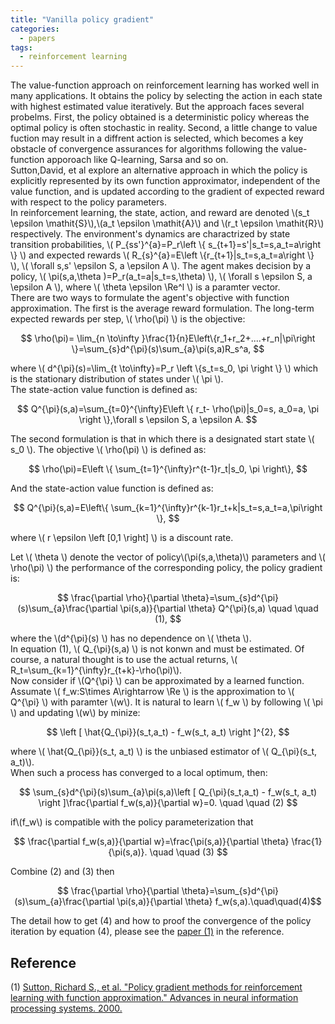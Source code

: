 ```yaml
---
title: "Vanilla policy gradient"
categories:
  - papers
tags:
  - reinforcement learning
---
```


 The value-function approach on reinforcement learning has worked well in many applications. It obtains the policy by selecting the action in each state with highest estimated value iteratively.
 But the approach faces several probelms. First, the policy obtained is a deterministic policy whereas the optimal policy is often stochastic in reality. Second, a little change to value fuction may result in a diffrent action is selected, which becomes a key obstacle of convergence assurances for algorithms following the value-function apporoach like Q-learning, Sarsa and so on.  
 Sutton,David, et al explore an alternative approach in which the policy is explicitly represented by its own function approximator, independent of the value function, and is updated according to the gradient of expected reward with respect to the policy parameters.  
In reinforcement learning, the state, action, and reward are denoted \\(s_t \epsilon \mathit{S}\\),\\(a_t \epsilon \mathit{A}\\) and \\(r_t \epsilon \mathit{R}\\) respectively. The environment's dynamics are charactrized by state transition probabilities, \\( P_{ss'}^{a}=P_r\left \\{ s_{t+1}=s'|s_t=s,a_t=a\right \\} \\) and expected rewards 
\\( R_{s}^{a}=E\left \\{r_{t+1}|s_t=s,a_t=a\right \\} \\), \\( \forall s,s' \epsilon S, a \epsilon A  \\). The agent makes decision by a policy, \\( \pi(s,a,\theta )=P_r(a_t=a|s_t=s,\theta) \\), \\( \forall s \epsilon S, a \epsilon A  \\), where \\( \theta \epsilon \Re^l \\) is a paramter vector.  
There are two ways to formulate the agent's objective with function approximation. The first is the average reward formulation. The long-term expected rewards per step, \\( \rho(\pi) \\) is the objective:  

$$ \rho(\pi)= \lim_{n \to\infty  }\frac{1}{n}E\left\{r_1+r_2+....+r_n|\pi\right \}=\sum_{s}d^{\pi}(s)\sum_{a}\pi(s,a)R_s^a, $$

where \\( d^{\pi}(s)=\lim_{t \to\infty}=P_r \left \\{s_t=s_0, \pi \right \\} \\) which is the stationary distribution of states under \\( \pi \\).  
The state-action value function is defined as:

$$ Q^{\pi}(s,a)=\sum_{t=0}^{\infty}E\left \{ r_t- \rho(\pi)|s_0=s, a_0=a, \pi \right \},\forall s \epsilon S, a \epsilon A. $$

The second formulation is that in which there is a designated start state \\( s_0 \\). The objective \\( \rho(\pi) \\) is defined as:

$$ \rho(\pi)=E\left \{ \sum_{t=1}^{\infty}r^{t-1}r_t|s_0, \pi \right\},  $$

And the state-action value function is defined as:

$$ Q^{\pi}(s,a)=E\left\{ \sum_{k=1}^{\infty}r^{k-1}r_t+k|s_t=s,a_t=a,\pi\right \}, $$

where \\( r \epsilon \left \[0,1 \right\] \\) is a discount rate.  

 Let \\( \theta \\) denote the vector of policy\\(\pi(s,a,\theta)\\) parameters and \\( \rho(\pi) \\) the performance of the corresponding policy, the policy gradient is:

 $$ \frac{\partial \rho}{\partial \theta}=\sum_{s}d^{\pi}(s)\sum_{a}\frac{\partial \pi(s,a)}{\partial \theta} Q^{\pi}(s,a)  \quad \quad  (1), $$
 
 where the \\(d^{\pi}(s) \\) has no dependence on \\( \theta \\).  
 In equation (1), \\( Q_{\pi}(s,a) \\) is not konwn and must be estimated. Of course, a natural thought is to use the actual returns, \\( R_t=\sum_{k=1}^{\infty}r_{t+k}-\rho(\pi)\\).  
 Now consider if \\(Q^{\pi} \\) can be approximated by a learned function.   
 Assumate \\( f_w:S\times A\rightarrow \Re \\) is the approximation to \\( Q^{\pi} \\) with paramter \\(w\\).  It is natural to learn \\( f_w \\)  by following \\( \pi \\) and updating \\(w\\) by minize:

 $$ \left [ \hat{Q_{\pi}}(s_t,a_t) - f_w(s_t, a_t) \right ]^{2},  $$
 
 where \\( \hat{Q_{\pi}}(s_t, a_t) \\) is the unbiased estimator of \\( Q_{\pi}(s_t, a_t)\\).  
 When such a process has converged to a local optimum, then:

 $$ \sum_{s}d^{\pi}(s)\sum_{a}\pi(s,a)\left [ Q_{\pi}(s_t,a_t) - f_w(s_t, a_t) \right ]\frac{\partial f_w(s,a)}{\partial w}=0. \quad \quad (2) $$
 
 if\\(f_w\\) is compatible with the policy parameterization that
 
$$ \frac{\partial f_w(s,a)}{\partial w}=\frac{\pi(s,a)}{\partial \theta} \frac{1}{\pi(s,a)}. \quad \quad (3) $$

Combine (2) and (3) then

 $$ \frac{\partial \rho}{\partial \theta}=\sum_{s}d^{\pi}(s)\sum_{a}\frac{\partial \pi(s,a)}{\partial \theta} f_w(s,a).\quad\quad(4)$$

 The detail how to get (4) and how to proof the convergence of the policy iteration by equation (4), please see the [paper (1)](#reference_1) in the reference.

## Reference
(1)<a id='reference_1'> </a>[Sutton, Richard S., et al. "Policy gradient methods for reinforcement learning with function approximation." Advances in neural information processing systems. 2000.](http://papers.nips.cc/paper/1713-policy-gradient-methods-for-reinforcement-learning-with-function-approximation.pdf)





 
 

